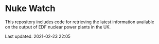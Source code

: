 # Nuke Watch

This repository includes code for retrieving the latest information available on the output of EDF nuclear power plants in the UK.

Last updated: 2021-02-23 22:05